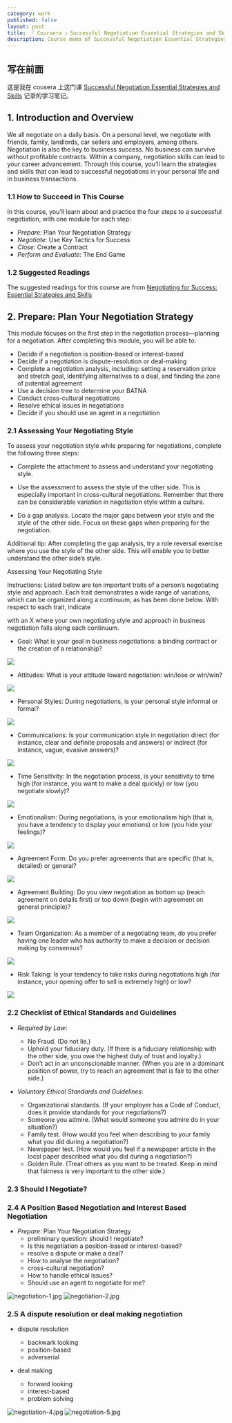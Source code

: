 ```yaml
---
category: work
published: false
layout: post
title: 『 Coursera 』Successful Negotiation Essential Strategies and Skills
description: Course memo of Successful Negotiation Essential Strategies and Skills on coursera.
---
```



## 写在前面

这是我在 cousera 上这门课 [Successful Negotiation Essential Strategies and Skills](https://www.coursera.org/learn/negotiation-skills) 记录的学习笔记。


## 1. Introduction and Overview

We all negotiate on a daily basis. On a personal level, we negotiate with friends, family, landlords, car sellers and employers, among others. Negotiation is also the key to business success. No business can survive without profitable contracts. Within a company, negotiation skills can lead to your career advancement. Through this course, you’ll learn the strategies and skills that can lead to successful negotiations in your personal life and in business transactions.


### 1.1 How to Succeed in This Course

In this course, you’ll learn about and practice the four steps to a successful negotiation, with one module for each step:

- *Prepare*: Plan Your Negotiation Strategy
- *Negotiate*: Use Key Tactics for Success
- *Close*: Create a Contract
- *Perform and Evaluate*: The End Game

### 1.2 Suggested Readings

The suggested readings for this course are from [Negotiating for Success: Essential Strategies and Skills](https://www.theseus.fi/bitstream/handle/10024/42807/Mahmoodi_Kosar.pdf?sequence=1)


## 2. Prepare: Plan Your Negotiation Strategy


This module focuses on the first step in the negotiation process—planning for a negotiation. After completing this module, you will be able to:

- Decide if a negotiation is position-based or interest-based
- Decide if a negotiation is dispute-resolution or deal-making
- Complete a negotiation analysis, including: setting a reservation price and stretch goal, identifying alternatives to a deal, and finding the zone of potential agreement
- Use a decision tree to determine your BATNA
- Conduct cross-cultural negotiations
- Resolve ethical issues in negotiations
- Decide if you should use an agent in a negotiation

### 2.1 Assessing Your Negotiating Style

To assess your negotiation style while preparing for negotiations, complete the following three steps:

- Complete the attachment to assess and understand your negotiating style.

- Use the assessment to assess the style of the other side. This is especially important in cross-cultural negotiations. Remember that there can be considerable variation in negotiation style within a culture.

- Do a gap analysis. Locate the major gaps between your style and the style of the other side. Focus on these gaps when preparing for the negotiation.

Additional tip: After completing the gap analysis, try a role reversal exercise where you use the style of the other side. This will enable you to better understand the other side’s style.

Assessing Your Negotiating Style

Instructions: Listed below are ten important traits of a person’s negotiating style and approach. Each trait demonstrates a wide range of variations, which can be organized along a continuum, as has been done below. With respect to each trait, indicate

with an X where your own negotiating style and approach in business negotiation falls along each continuum.

- Goal: What is your goal in business negotiations: a binding contract or the creation of a relationship?

![](../images/goal.png)

- Attitudes: What is your attitude toward negotiation: win/lose or win/win?

![](../images/attitudes.png)

- Personal Styles: During negotiations, is your personal style informal or formal?

![](../images/personal%20styles.png)

- Communications: Is your communication style in negotiation direct (for instance, clear and definite proposals and answers) or indirect (for instance, vague, evasive answers)?

![](../images/communications.png)

- Time Sensitivity: In the negotiation process, is your sensitivity to time high (for instance, you want to make a deal quickly) or low (you negotiate slowly)?

![](../images/high%3Alow.png)

- Emotionalism: During negotiations, is your emotionalism high (that is, you have a tendency to display your emotions) or low (you hide your feelings)?

![](../images/high%3Alow.png)

- Agreement Form: Do you prefer agreements that are specific (that is, detailed) or general?

![](../images/agreement%20form.png)

- Agreement Building: Do you view negotiation as bottom up (reach agreement on details first) or top down (begin with agreement on general principle)?

![](../images/agreement%20building.png)

- Team Organization: As a member of a negotiating team, do you prefer having one leader who has authority to make a decision or decision making by consensus?

![](../images/team%20organization.png)

- Risk Taking: Is your tendency to take risks during negotiations high (for instance, your opening offer to sell is extremely high) or low?

![](../images/high%3Alow.png)


### 2.2 Checklist of Ethical Standards and Guidelines

- *Required by Law*:

    - No Fraud. (Do not lie.)
    - Uphold your fiduciary duty. (If there is a fiduciary relationship with the other side, you owe the highest duty of trust and loyalty.)
    - Don’t act in an unconscionable manner. (When you are in a dominant position of power, try to reach an agreement that is fair to the other side.)
    
- *Voluntary Ethical Standards and Guidelines*:

    - Organizational standards. (If your employer has a Code of Conduct, does it provide standards for your negotiations?)
    - Someone you admire. (What would someone you admire do in your situation?)
    - Family test. (How would you feel when describing to your family what you did during a negotiation?)
    - Newspaper test. (How would you feel if a newspaper article in the local paper described what you did during a negotiation?)
    - Golden Rule. (Treat others as you want to be treated. Keep in mind that fairness is very important to the other side.)

### 2.3 Should I Negotiate?

### 2.4 A Position Based Negotiation and Interest Based Negotiation

- *Prepare*: Plan Your Negotiation Strategy
    - preliminary question: should I negotiate?
    - Is this negotiation a position-based or interest-based?
    - resolve a dispute or make a deal?
    - How to analyse the negotiation?
    - cross-cultural negotiation?
    - How to handle ethical issues?
    - Should use an agent to negotiate for me?

![negotiation-1.jpg](../images/negotiation-1.jpg)
![negotiation-2.jpg](../images/negotiation-2.jpg)

### 2.5 A dispute resolution or deal making negotiation

- dispute resolution
    - backwark looking
    - position-based
    - adverserial

- deal making
    - forward looking
    - interest-based
    - problem solving

![negotiation-4.jpg](../images/negotiation-4.jpg)
![negotiation-5.jpg](../images/negotiation-5.jpg)






